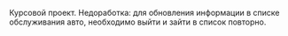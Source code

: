 Курсовой проект.
Недоработка: для обновления информации в списке обслуживания авто, необходимо выйти и зайти в список повторно.
